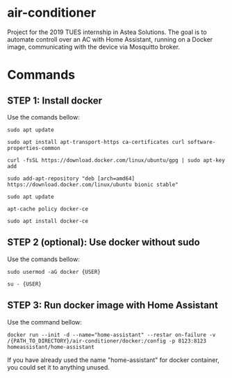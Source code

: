 # air-conditioner

Project for the 2019 TUES internship in Astea Solutions. The goal is to automate controll over an AC with Home Assistant, running on a Docker image, communicating with the device via Mosquitto broker. 

# Commands
## STEP 1: Install docker

Use the comands bellow:

	
	sudo apt update

	sudo apt install apt-transport-https ca-certificates curl software-properties-common

	curl -fsSL https://download.docker.com/linux/ubuntu/gpg | sudo apt-key add 

	sudo add-apt-repository "deb [arch=amd64] https://download.docker.com/linux/ubuntu bionic stable"

	sudo apt update

	apt-cache policy docker-ce
	
	sudo apt install docker-ce
	




## STEP 2 (optional): Use docker without sudo
	
Use the comands bellow:

	sudo usermod -aG docker {USER}

	su - {USER}

## STEP 3: Run docker image with Home Assistant
	
Use the command bellow:

	docker run --init -d --name="home-assistant" --restar on-failure -v /{PATH_TO_DIRECTORY}/air-conditioner/docker:/config -p 8123:8123 homeassistant/home-assistant

If you have already used the name "home-assistant" for docker container, you could set it to anything unused.
